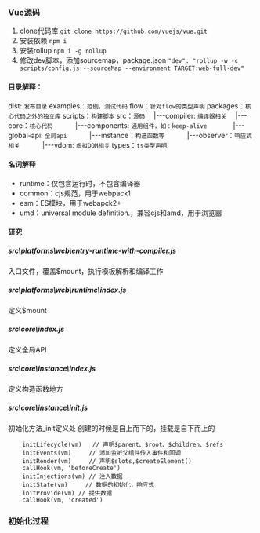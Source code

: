 ### Vue源码
1. clone代码库
    `git clone https://github.com/vuejs/vue.git`
2. 安装依赖
   `npm i`
3. 安装rollup
   `npm i -g rollup` 
4. 修改dev脚本，添加sourcemap，package.json
   `"dev": "rollup -w -c scripts/config.js --sourceMap --environment TARGET:web-full-dev"`
#### 目录解释：
dist: `发布目录`
examples：`范例，测试代码`
flow：`针对flow的类型声明`
packages：`核心代码之外的独立库`
scripts：`构建脚本`
src：`源码`
&emsp;|---compiler: `编译器相关`
&emsp;|---core：`核心代码`
&emsp;&emsp;&emsp;|---components: `通用组件，如：keep-alive ` 
&emsp;&emsp;&emsp;|---global-api: `全局api`
&emsp;&emsp;&emsp;|---instance：`构造函数等`
&emsp;&emsp;&emsp;|---observer：`响应式相关`
&emsp;&emsp;&emsp;|---vdom: `虚拟DOM相关`
types：`ts类型声明`
#### 名词解释
+ runtime：仅包含运行时，不包含编译器
+ common：cjs规范，用于webpack1
+ esm：ES模块，用于webapck2+
+ umd：universal module definition.，兼容cjs和amd，用于浏览器
#### 研究
##### src\platforms\web\entry-runtime-with-compiler.js
入口文件，覆盖$mount，执行模板解析和编译工作
##### src\platforms\web\runtime\index.js
定义$mount
##### src\core\index.js
定义全局API
##### src\core\instance\index.js
定义构造函数地方
##### src\core\instance\init.js
初始化方法_init定义处
创建的时候是自上而下的，挂载是自下而上的
```
    initLifecycle(vm)   // 声明$parent、$root、$children、$refs
    initEvents(vm)     // 添加监听父组件传入事件和回调
    initRender(vm)     // 声明$slots,$createElement()
    callHook(vm, 'beforeCreate')
    initInjections(vm) // 注入数据
    initState(vm)     // 数据的初始化，响应式
    initProvide(vm) // 提供数据
    callHook(vm, 'created')
```
### 初始化过程